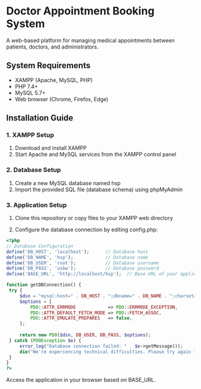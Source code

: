 # Doctor Appointment Booking System

A web-based platform for managing medical appointments between patients, doctors, and administrators.

## System Requirements

- XAMPP (Apache, MySQL, PHP)
- PHP 7.4+
- MySQL 5.7+
- Web browser (Chrome, Firefox, Edge)

## Installation Guide

### 1. XAMPP Setup
1. Download and install XAMPP
2. Start Apache and MySQL services from the XAMPP control panel

### 2. Database Setup
1. Create a new MySQL database named hsp
2. Import the provided SQL file (database schema) using phpMyAdmin

### 3. Application Setup
1. Clone this repository or copy files to your XAMPP web directory

2. Configure the database connection by editing config.php:

```php
<?php
// Database Configuration
define('DB_HOST', 'localhost');      // Database host
define('DB_NAME', 'hsp');            // Database name
define('DB_USER', 'root');           // Database username
define('DB_PASS', 'usbw');           // Database password
define('BASE_URL', 'http://localhost/hsp');  // Base URL of your application

function getDBConnection() {
 try {
     $dsn = "mysql:host=" . DB_HOST . ";dbname=" . DB_NAME . ";charset=utf8mb4";
     $options = [
         PDO::ATTR_ERRMODE            => PDO::ERRMODE_EXCEPTION,
         PDO::ATTR_DEFAULT_FETCH_MODE => PDO::FETCH_ASSOC,
         PDO::ATTR_EMULATE_PREPARES   => false,
     ];
     
     return new PDO($dsn, DB_USER, DB_PASS, $options);
 } catch (PDOException $e) {
     error_log("Database connection failed: " . $e->getMessage());
     die("We're experiencing technical difficulties. Please try again later.");
 }
}
?>
```
Access the application in your browser based on BASE_URL.
